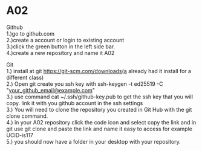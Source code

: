 # A02

Github<br>
1.)go to github.com<br>
2.)create a account or login to existing account<br>
3.)click the green button in the left side bar.<br>
4.)create a new repository and name it A02<br>

Git<br>
1.) install at git https://git-scm.com/downloads(a already had it install for a different class)<br>
2.) Open git create you ssh key with ssh-keygen -t ed25519 -C "your_github_email@example.com"<br>
3.) use command cat ~/.ssh/github-key.pub to get the ssh key that you will copy. link it with you github account in the ssh settings<br>
3.) You will need to clone the repository you created in Git Hub with the git clone command.<br>
4.) in your A02 repository click the code icon and select copy the link and in git use git clone and paste the link and name it easy to access for example UCID-is117<br>
5.) you should now have a folder in your desktop with your repository.<br>
